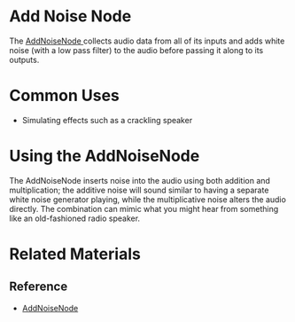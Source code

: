 # Add Noise Node
The [ AddNoiseNode ](https://plasmaengine.github.io/PlasmaDocs/Plasma1/C++/code_reference/class_reference/addnoisenode.md) collects audio data from all of its inputs and adds white noise (with a low pass filter) to the audio before passing it along to its outputs.

# Common Uses

- Simulating effects such as a crackling speaker

# Using the AddNoiseNode

The AddNoiseNode inserts noise into the audio using both addition and multiplication; the additive noise will sound similar to having a separate white noise generator playing, while the multiplicative noise alters the audio directly. The combination can mimic what you might hear from something like an old-fashioned radio speaker.

# Related Materials
## Reference
- [ AddNoiseNode ](https://plasmaengine.github.io/PlasmaDocs/Plasma1/C++/code_reference/class_reference/addnoisenode.md) 

 